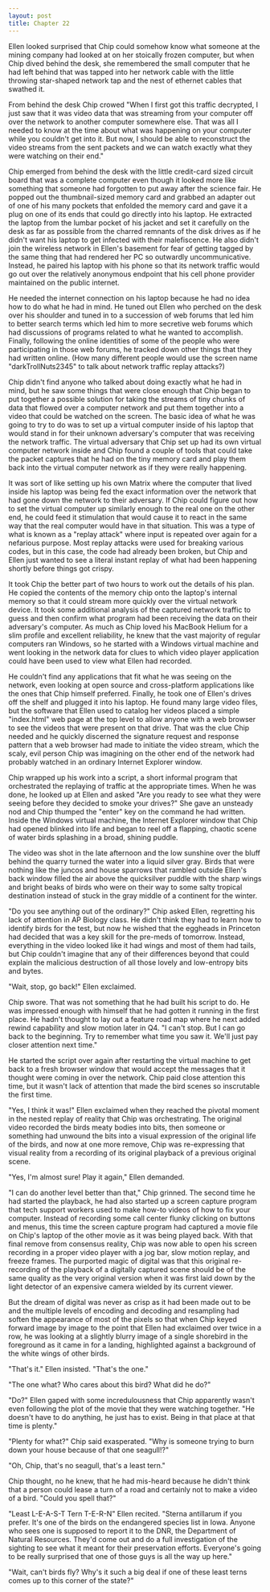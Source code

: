 ```yaml
---
layout: post
title: Chapter 22
---
```


Ellen looked surprised that Chip could somehow know what someone at the mining
company had looked at on her stoically frozen computer, but when Chip dived
behind the desk, she remembered the small computer that he had left behind
that was tapped into her network cable with the little throwing star-shaped
network tap and the nest of ethernet cables that swathed it.

From behind the desk Chip crowed "When I first got this traffic decrypted, I
just saw that it was video data that was streaming from your computer off over
the network to another computer somewhere else. That was all I needed to know
at the time about what was happening on your computer while you couldn't get
into it. But now, I should be able to reconstruct the video streams from the
sent packets and we can watch exactly what they were watching on their end."

Chip emerged from behind the desk with the little credit-card sized circuit
board that was a complete computer even though it looked more like something
that someone had forgotten to put away after the science fair.  He popped out
the thumbnail-sized memory card and grabbed an adapter out of one of his many
pockets that enfolded the memory card and gave it a plug on one of its ends
that could go directly into his laptop.  He extracted the laptop from the
lumbar pocket of his jacket and set it carefully on the desk as far as
possible from the charred remnants of the disk drives as if he didn't want his
laptop to get infected with their malefiscence.  He also didn't join the
wireless network in Ellen's basement for fear of getting tagged by the same
thing that had rendered her PC so outwardly uncommunicative.  Instead, he
paired his laptop with his phone so that its network traffic would go out over
the relatively anonymous endpoint that his cell phone provider maintained on
the public internet.

He needed the internet connection on his laptop because he had no idea how to
do what he had in mind. He tuned out Ellen who perched on the desk over his
shoulder and tuned in to a succession of web forums that led him to better
search terms which led him to more secretive web forums which had discussions
of programs related to what he wanted to accomplish. Finally, following the
online identities of some of the people who were participating in those web
forums, he tracked down other things that they had written online. (How many
different people would use the screen name "darkTrollNuts2345" to talk about
network traffic replay attacks?)

Chip didn't find anyone who talked about doing exactly what he had in mind,
but he saw some things that were close enough that Chip began to put together
a possible solution for taking the streams of tiny chunks of data that flowed
over a computer network and put them together into a video that could be
watched on the screen.  The basic idea of what he was going to try to do was
to set up a virtual computer inside of his laptop that would stand in for
their unknown adversary's computer that was receiving the network traffic. The
virtual adversary that Chip set up had its own virtual computer network inside
and Chip found a couple of tools that could take the packet captures that he
had on the tiny memory card and play them back into the virtual computer
network as if they were really happening.

It was sort of like setting up his own Matrix where the computer that lived
inside his laptop was being fed the exact information over the network that
had gone down the network to their adversary. If Chip could figure out how to
set the virtual computer up similarly enough to the real one on the other end,
he could feed it stimulation that would cause it to react in the same way that
the real computer would have in that situation. This was a type of what is
known as a "replay attack" where input is repeated over again for a nefarious
purpose. Most replay attacks were used for breaking various codes, but in this
case, the code had already been broken, but Chip and Ellen just wanted to see
a literal instant replay of what had been happening shortly before things got
crispy.

It took Chip the better part of two hours to work out the details of his plan.
He copied the contents of the memory chip onto the laptop's internal memory so
that it could stream more quickly over the virtual network device. It took
some additional analysis of the captured network traffic to guess and then
confirm what program had been receiving the data on their adversary's
computer. As much as Chip loved his MacBook Helium for a slim profile and
excellent reliability, he knew that the vast majority of regular computers ran
Windows, so he started with a Windows virtual machine and went looking in the
network data for clues to which video player application could have been used
to view what Ellen had recorded.

He couldn't find any applications that fit what he was seeing on the network,
even looking at open source and cross-platform applications like the ones that
Chip himself preferred.  Finally, he took one of Ellen's drives off the shelf
and plugged it into his laptop. He found many large video files, but the
software that Ellen used to catalog her videos placed a simple "index.html"
web page at the top level to allow anyone with a web browser to see the videos
that were present on that drive. That was the clue Chip needed and he quickly
discerned the signature request and response pattern that a web browser had
made to initiate the video stream, which the scaly, evil person Chip was
imagining on the other end of the network had probably watched in an ordinary
Internet Explorer window.

Chip wrapped up his work into a script, a short informal program that
orchestrated the replaying of traffic at the appropriate times. When he was
done, he looked up at Ellen and asked "Are you ready to see what they were
seeing before they decided to smoke your drives?" She gave an unsteady nod and
Chip thumped the "enter" key on the command he had written.  Inside the
Windows virtual machine, the Internet Explorer window that Chip had opened
blinked into life and began to reel off a flapping, chaotic scene of water
birds splashing in a broad, shining puddle.

The video was shot in the late afternoon and the low sunshine over the bluff
behind the quarry turned the water into a liquid silver gray.  Birds that were
nothing like the juncos and house sparrows that rambled outside Ellen's back
window filled the air above the quicksilver puddle with the sharp wings and
bright beaks of birds who were on their way to some salty tropical
destination instead of stuck in the gray middle of a continent for the winter.

"Do you see anything out of the ordinary?" Chip asked Ellen, regretting his
lack of attention in AP Biology class. He didn't think they had to learn how
to identify birds for the test, but now he wished that the eggheads in
Princeton had decided that was a key skill for the pre-meds of tomorrow.
Instead, everything in the video looked like it had wings and most of them had
tails, but Chip couldn't imagine that any of their differences beyond that
could explain the malicious destruction of all those lovely and low-entropy
bits and bytes.

"Wait, stop, go back!" Ellen exclaimed.

Chip swore. That was not something that he had built his script to do.  He was
impressed enough with himself that he had gotten it running in the first
place. He hadn't thought to lay out a feature road map where he next added
rewind capability and slow motion later in Q4. "I can't stop. But I can go
back to the beginning. Try to remember what time you saw it. We'll just pay
closer attention next time."

He started the script over again after restarting the virtual machine to get
back to a fresh browser window that would accept the messages that it thought
were coming in over the network. Chip paid close attention this time, but it
wasn't lack of attention that made the bird scenes so inscrutable the first
time.

"Yes, I think it was!" Ellen exclaimed when they reached the pivotal moment in
the nested replay of reality that Chip was orchestrating. The original video
recorded the birds meaty bodies into bits, then someone or something had
unwound the bits into a visual expression of the original life of the birds,
and now at one more remove, Chip was re-expressing that visual reality from a
recording of its original playback of a previous original scene.

"Yes, I'm almost sure! Play it again," Ellen demanded.

"I can do another level better than that," Chip grinned. The second time he
had started the playback, he had also started up a screen capture program that
tech support workers used to make how-to videos of how to fix your computer.
Instead of recording some call center flunky clicking on buttons and menus,
this time the screen capture program had captured a movie file on Chip's
laptop of the other movie as it was being played back.  With that final remove
from consensus reality, Chip was now able to open his screen recording in a
proper video player with a jog bar, slow motion replay, and freeze frames.
The purported magic of digital was that this original re-recording of the
playback of a digitally captured scene should be of the same quality as the
very original version when it was first laid down by the light detector of an
expensive camera wielded by its current viewer.

But the dream of digital was never as crisp as it had been made out to be and
the multiple levels of encoding and decoding and resampling had soften the
appearance of most of the pixels so that when Chip keyed forward image by
image to the point that Ellen had exclaimed over twice in a row, he was
looking at a slightly blurry image of a single shorebird in the foreground as
it came in for a landing, highlighted against a background of the white wings
of other birds.

"That's it." Ellen insisted. "That's the one."

"The one what? Who cares about this bird? What did he do?"

"Do?" Ellen gaped with some incredulousness that Chip apparently wasn't even
following the plot of the movie that they were watching together.  "He doesn't
have to do anything, he just has to exist. Being in that place at that time is
plenty."

"Plenty for what?" Chip said exasperated. "Why is someone trying to burn down
your house because of that one seagull!?"

"Oh, Chip, that's no seagull, that's a least tern."

Chip thought, no he knew, that he had mis-heard because he didn't think that
a person could lease a turn of a road and certainly not to make a video of a
bird. "Could you spell that?"

"Least L-E-A-S-T Tern T-E-R-N" Ellen recited. "Sterna antillarum if you
prefer. It's one of the birds on the endangered species list in Iowa. Anyone
who sees one is supposed to report it to the DNR, the Department of Natural
Resources.  They'd come out and do a full investigation of the sighting to see
what it meant for their preservation efforts. Everyone's going to be really
surprised that one of those guys is all the way up here."

"Wait, can't birds fly? Why's it such a big deal if one of these least terns
comes up to this corner of the state?"
